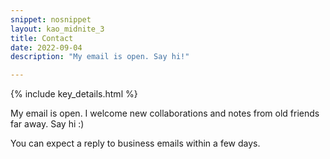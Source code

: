 ```yaml
---
snippet: nosnippet
layout: kao_midnite_3
title: Contact
date: 2022-09-04
description: "My email is open. Say hi!"

---
```


<div class="scan" markdown="1">

{% include key_details.html %}

My email is open. I welcome new collaborations and notes from old friends far away. Say hi :)

You can expect a reply to business emails within a few days.

</div>
